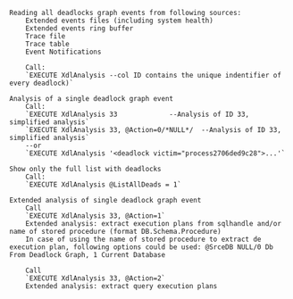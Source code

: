 	Reading all deadlocks graph events from following sources: 
		Extended events files (including system health)
		Extended events ring buffer
		Trace file
		Trace table
		Event Notifications
	
		Call: 
		`EXECUTE XdlAnalysis --col ID contains the unique indentifier of every deadlock)`

	Analysis of a single deadlock graph event
		Call:
		`EXECUTE XdlAnalysis 33				--Analysis of ID 33, simplified analysis`
		`EXECUTE XdlAnalysis 33, @Action=0/*NULL*/	--Analysis of ID 33, simplified analysis`
		--or
		`EXECUTE XdlAnalysis '<deadlock victim="process2706ded9c28">...'`

	Show only the full list with deadlocks
		Call:
		`EXECUTE XdlAnalysis @ListAllDeads = 1`
        
	Extended analysis of single deadlock graph event
		Call
		`EXECUTE XdlAnalysis 33, @Action=1` 
		Extended analysis: extract execution plans from sqlhandle and/or name of stored procedure (format DB.Schema.Procedure)
		In case of using the name of stored procedure to extract de execution plan, following options could be used: @SrceDB NULL/0 Db From Deadlock Graph, 1 Current Database 

		Call
		`EXECUTE XdlAnalysis 33, @Action=2`    
		Extended analysis: extract query execution plans   
   
   
       
